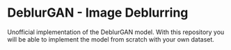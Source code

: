 # DeblurGAN - Image Deblurring
Unofficial implementation of the DeblurGAN model. With this repository you will be able to implement the model from scratch with your own dataset.
